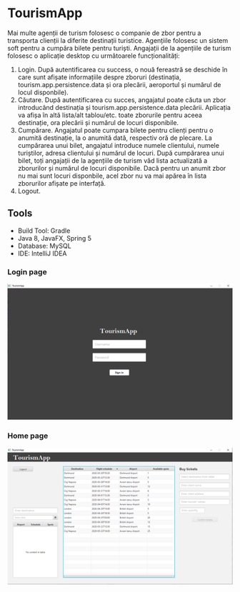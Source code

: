 # TourismApp
Mai multe agenții de turism folosesc o companie de zbor pentru a transporta clienții la diferite destinații
turistice. Agențiile folosesc un sistem soft pentru a cumpăra bilete pentru turiști. Angajații de la agențiile de
turism folosesc o aplicație desktop cu următoarele funcționalități:
1. Login. După autentificarea cu success, o nouă fereastră se deschide în care sunt afișate informațiile
despre zboruri (destinația, tourism.app.persistence.data și ora plecării, aeroportul și numărul de locul disponbile).
2. Căutare. După autentificarea cu succes, angajatul poate căuta un zbor introducând destinația și tourism.app.persistence.data
plecării. Aplicația va afișa în altă lista/alt tablou/etc. toate zborurile pentru aceea destinație, ora plecării
și numărul de locuri disponibile.
3. Cumpărare. Angajatul poate cumpara bilete pentru clienți pentru o anumită destinație, la o anumită dată,
respectiv oră de plecare. La cumpărarea unui bilet, angajatul introduce numele clientului, numele
turiștilor, adresa clientului și numărul de locuri. După cumpărarea unui bilet, toți angajații de la agențiile
de turism văd lista actualizată a zborurilor și numărul de locuri disponibile. Dacă pentru un anumit zbor
nu mai sunt locuri disponbile, acel zbor nu va mai apărea în lista zborurilor afișate pe interfață.
4. Logout.

## Tools
* Build Tool: Gradle
* Java 8, JavaFX, Spring 5
* Database: MySQL
* IDE: IntelliJ IDEA

### Login page
<img src="img/login.PNG">

### Home page
<img src="img/home.PNG">
